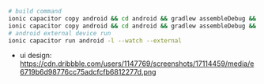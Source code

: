 ```bash
# build command
ionic capacitor copy android && cd android && gradlew assembleDebug && cd ..
ionic capacitor copy android && cd android && gradlew assembleDebug && gradlew installDebug && cd ..
# android external device run
ionic capacitor run android -l --watch --external
```

- ui design: https://cdn.dribbble.com/users/1147769/screenshots/17114459/media/e6719b6d98776cc75adcfcfb6812277d.png
